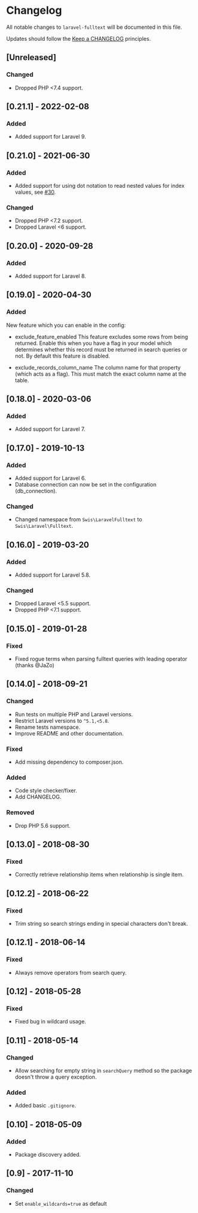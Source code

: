 # Changelog

All notable changes to `laravel-fulltext` will be documented in this file.

Updates should follow the [Keep a CHANGELOG](http://keepachangelog.com/) principles.

## [Unreleased]

### Changed

* Dropped PHP <7.4 support.

## [0.21.1] - 2022-02-08

### Added

* Added support for Laravel 9.

## [0.21.0] - 2021-06-30

### Added 

* Added support for using dot notation to read nested values for index values, see [#30](https://github.com/swisnl/laravel-fulltext/pull/30).

### Changed

* Dropped PHP <7.2 support.
* Dropped Laravel <6 support.

## [0.20.0] - 2020-09-28

### Added

* Added support for Laravel 8.

## [0.19.0] - 2020-04-30

### Added

New feature which you can enable in the config:

* exclude_feature_enabled
This feature excludes some rows from being returned. Enable this when you have a flag in your model which determines whether this record must be returned in search queries or not. By default this feature is disabled.

* exclude_records_column_name
The column name for that property (which acts as a flag). This must match the exact column name at the table.

## [0.18.0] - 2020-03-06

### Added

* Added support for Laravel 7.

## [0.17.0] - 2019-10-13

### Added

* Added support for Laravel 6.
* Database connection can now be set in the configuration (db_connection).

### Changed

* Changed namespace from `Swis\LaravelFulltext` to `Swis\Laravel\Fulltext`.

## [0.16.0] - 2019-03-20

### Added

* Added support for Laravel 5.8.

### Changed

* Dropped Laravel <5.5 support.
* Dropped PHP <7.1 support.

## [0.15.0] - 2019-01-28

### Fixed

* Fixed rogue terms when parsing fulltext queries with leading operator (thanks @JaZo)

## [0.14.0] - 2018-09-21

### Changed

* Run tests on multiple PHP and Laravel versions.
* Restrict Laravel versions to `^5.1,<5.8`.
* Rename tests namespace.
* Improve README and other documentation.

### Fixed

* Add missing dependency to composer.json.

### Added

* Code style checker/fixer.
* Add CHANGELOG.

### Removed

* Drop PHP 5.6 support.

## [0.13.0] - 2018-08-30

### Fixed

* Correctly retrieve relationship items when relationship is single item.

## [0.12.2] - 2018-06-22

### Fixed

* Trim string so search strings ending in special characters don't break.

## [0.12.1] - 2018-06-14

### Fixed

* Always remove operators from search query.

## [0.12] - 2018-05-28

### Fixed

* Fixed bug in wildcard usage.

## [0.11] - 2018-05-14

### Changed

* Allow searching for empty string in `searchQuery` method so the package doesn't throw a query exception.

### Added

* Added basic `.gitignore`.

## [0.10] - 2018-05-09

### Added

* Package discovery added.

## [0.9] - 2017-11-10

### Changed

* Set `enable_wildcards=true` as default

